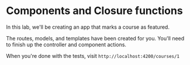 # Components and Closure functions
In this lab, we'll be creating an app that marks a course as featured.

The routes, models, and templates have been created for you. You'll need to finish up the controller and component actions.

When you're done with the tests, visit `http://localhost:4200/courses/1`
